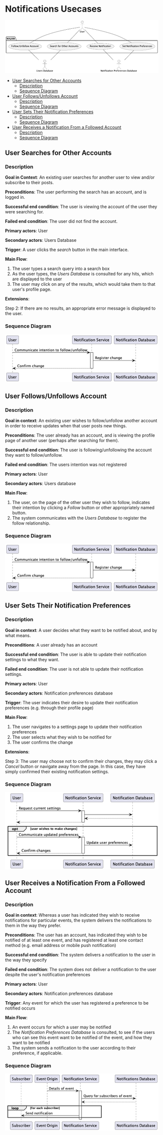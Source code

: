 
Notifications Usecases
======================

![Notifications Usecase Diagram](diagrams/notifications.png)

<!-- TOC -->
  * [User Searches for Other Accounts](#user-searches-for-other-accounts)
    * [Description](#description)
    * [Sequence Diagram](#sequence-diagram)
  * [User Follows/Unfollows Account](#user-followsunfollows-account)
    * [Description](#description-1)
    * [Sequence Diagram](#sequence-diagram-1)
  * [User Sets Their Notification Preferences](#user-sets-their-notification-preferences)
    * [Description](#description-2)
    * [Sequence Diagram](#sequence-diagram-2)
  * [User Receives a Notification From a Followed Account](#user-receives-a-notification-from-a-followed-account)
    * [Description](#description-3)
    * [Sequence Diagram](#sequence-diagram-3)
<!-- TOC -->

## User Searches for Other Accounts

### Description

**Goal in Context**: An existing user searches for another user to view and/or subscribe to their posts.

**Preconditions**: The user performing the search has an account, and is logged in.

**Successful end condition**: The user is viewing the account of the user they were searching for.

**Failed end condition**: The user did not find the account.

**Primary actors**: User

**Secondary actors**: Users Database

**Trigger**: A user clicks the *search* button in the main interface.

**Main Flow**:
1. The user types a search query into a search box
2. As the user types, the *Users Database* is consulted for any hits, which are displayed to the user
3. The user may click on any of the results, which would take them to that user's profile page.

**Extensions**:

Step 2: If there are no results, an appropriate error message is displayed to the user.

### Sequence Diagram

![Sequence Diagram](diagrams/sequence_diagrams/follow.png)

## User Follows/Unfollows Account

### Description

**Goal in context**: An existing user wishes to follow/unfollow another account in order to receive updates when that user posts new things.

**Preconditions**: The user already has an account, and is viewing the profile page of another user (perhaps after searching for them).

**Successful end condition**: The user is following/unfollowing the account they want to follow/unfollow.

**Failed end condition**: The users intention was not registered

**Primary actors**: User

**Secondary actors**: Users database

**Main Flow**:
1. The user, on the page of the other user they wish to follow, indicates their intention by clicking a *Follow* button or other appropriately named button.
2. The system communicates with the *Users Database* to register the follow relationship.

### Sequence Diagram

![Sequence Diagram](diagrams/sequence_diagrams/follow.png)

## User Sets Their Notification Preferences

### Description

**Goal in context**: A user decides what they want to be notified about, and by what means.

**Preconditions**: A user already has an account

**Successful end condition**: The user is able to update their notification settings to what they want.

**Failed end condition**: The user is not able to update their notification settings.

**Primary actors**: User

**Secondary actors**: Notification preferences database

**Trigger**: The user indicates their desire to update their notification preferences (e.g. through their profile page)

**Main Flow**:
1. The user navigates to a settings page to update their notification preferences
2. The user selects what they wish to be notified for
3. The user confirms the change

**Extensions**:

Step 3: The user may choose not to confirm their changes, they may click a *Cancel* button or navigate away from the page. In this case, they have simply confirmed their existing notification settings.

### Sequence Diagram

![Sequence diagram](diagrams/sequence_diagrams/set_pref.png)

## User Receives a Notification From a Followed Account

### Description

**Goal in context**: Whereas a user has indicated they wish to receive notifications for particular events, the system delivers the notifications to them in the way they prefer.

**Preconditions**: The user has an account, has indicated they wish to be notified of at least one event, and has registered at least one contact method (e.g. email address or mobile push notification)

**Successful end condition**: The system delivers a notification to the user in the way they specify

**Failed end condition**: The system does not deliver a notification to the user despite the user's notification preferences

**Primary actors**: User

**Secondary actors**: Notification preferences database

**Trigger**: Any event for which the user has registered a preference to be notified occurs

**Main Flow**:
1. An event occurs for which a user may be notified
2. The *Notification Preferences Database* is consulted, to see if the users who can see this event want to be notified of the event, and how they want to be notified
3. The system sends a notification to the user according to their preference, if applicable.

### Sequence Diagram

![Sequence Diagram for the usecase "User Receives a Notification from a Followed Account"](diagrams/sequence_diagrams/recv_notification.png)